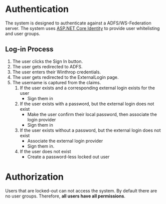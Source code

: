 # Authentication

The system is designed to authenticate against a ADFS/WS-Federation server. The system uses
[ASP.NET Core Identity](https://docs.microsoft.com/en-us/aspnet/core/security/authentication/identity?view=aspnetcore-2.2&tabs=visual-studio)
to provide user whitelisting and user groups. 

## Log-in Process
1. The user clicks the Sign In button.
2. The user gets redirected to ADFS.
3. The user enters their Winthrop credentials.
4. The user gets redirected to the ExternalLogin page.
5. The username is captured from the claims.
    1. If the user exists and a corresponding external login exists for the user
        * Sign them in
    2. If the user exists with a password, but the external login does not exist
        * Make the user confirm their local password, then associate the login provider
        * Sign them in
    3. If the user exists without a password, but the external login does not exist
        * Associate the external login provider
        * Sign them in.
    4. If the user does not exist
        * Create a password-less locked out user

# Authorization

Users that are locked-out can not access the system. By default there are no user groups. Therefore,
**all users have all permissions**.
